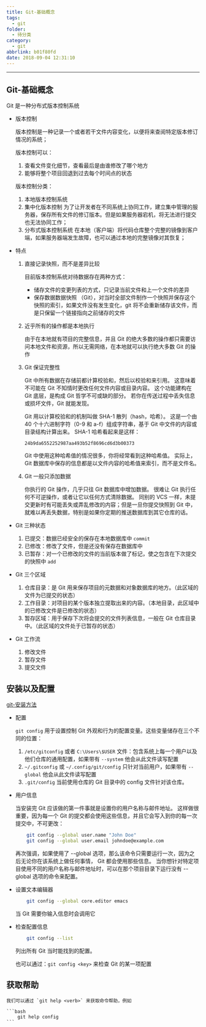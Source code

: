 ```yaml
---
title: Git-基础概念
tags:
  - git
folder:
  - 待分类
category:
  - git
abbrlink: b01f80fd
date: 2018-09-04 12:31:10
---
```



---

<!-- more -->

## Git-基础概念

Git 是一种分布式版本控制系统

-   版本控制

    版本控制是一种记录一个或者若干文件内容变化，以便将来查阅特定版本修订情况的系统；

    版本控制可以：

    1.  查看文件变化细节，查看最后是由谁修改了哪个地方
    2.  能够将整个项目回退到过去每个时间点的状态

    版本控制分类：

    1.  本地版本控制系统
    2.  集中化版本控制
        为了让开发者在不同系统上协同工作，建立集中管理的服务器，保存所有文件的修订版本。但是如果服务器宕机，将无法进行提交也无法协同工作；
    3.  分布式版本控制系统
        在本地（客户端）将代码仓库整个完整的镜像到客户端，如果服务器端发生故障，也可以通过本地的完整镜像对其恢复；

-   特点

    1.  直接记录快照，而不是差异比较

        目前版本控制系统对待数据存在两种方式：

        -   储存文件的变更列表的方式，只记录当前文件和上一个文件的差异
        -   保存数据数据快照 （Git），对当时全部文件制作一个快照并保存这个快照的索引，如果文件没有发生变化，git 将不会重新储存该文件，而是只保留一个链接指向之前储存的文件

    2.  近乎所有的操作都是本地执行

        由于在本地就有项目的完整信息，并且 Git 的绝大多数的操作都只需要访问本地文件和资源，所以无需网络，在本地就可以执行绝大多数 Git 的操作

    3.  Git 保证完整性

        Git 中所有数据在存储前都计算校验和，然后以校验和来引用。 这意味着不可能在 Git 不知情时更改任何文件内容或目录内容。 这个功能建构在 Git 底层，是构成 Git 哲学不可或缺的部分。 若你在传送过程中丢失信息或损坏文件，Git 就能发现。

        Git 用以计算校验和的机制叫做 SHA-1 散列（hash，哈希）。 这是一个由 40 个十六进制字符（0-9 和 a-f）组成字符串，基于 Git 中文件的内容或目录结构计算出来。 SHA-1 哈希看起来是这样：

        `24b9da6552252987aa493b52f8696cd6d3b00373`

        Git 中使用这种哈希值的情况很多，你将经常看到这种哈希值。 实际上，Git 数据库中保存的信息都是以文件内容的哈希值来索引，而不是文件名。

    4.  Git 一般只添加数据

        你执行的 Git 操作，几乎只往 Git 数据库中增加数据。 很难让 Git 执行任何不可逆操作，或者让它以任何方式清除数据。 同别的 VCS 一样，未提交更新时有可能丢失或弄乱修改的内容；但是一旦你提交快照到 Git 中，就难以再丢失数据，特别是如果你定期的推送数据库到其它仓库的话。

-   Git 三种状态

    1.  已提交：数据已经安全的保存在本地数据库中 `commit`
    2.  已修改：修改了文件，但是还没有保存在数据库中
    3.  已暂存：对一个已修改的文件的当前版本做了标记，使之包含在下次提交的快照中 `add`

-   Git 三个区域

    1.  仓库目录：是 Git 用来保存项目的元数据和对象数据库的地方。（此区域的文件为已提交的状态）
    2.  工作目录：对项目的某个版本独立提取出来的内容。（本地目录，此区域中的已修改文件是已修改的状态）
    3.  暂存区域：用于保存下次将会提交的文件列表信息，一般在 Git 仓库目录中。（此区域的文件处于已暂存的状态）

-   Git 工作流

    1.  修改文件
    2.  暂存文件
    3.  提交文件

## 安装以及配置

[git-安装方法](https://git-scm.com/book/zh/v2/%E8%B5%B7%E6%AD%A5-%E5%AE%89%E8%A3%85-Git)

-   配置

    `git config` 用于设置控制 Git 外观和行为的配置变量。这些变量储存在三个不同的位置：

    1.  `/etc/gitconfig` 或者 `C:\Users\$USER` 文件：包含系统上每一个用户以及他们仓库的通用配置，如果带有 `--system` 他会从此文件读写配置
    2.  `~/.gitconfig` 或 `~/.config/git/config` 只针对当前用户，如果带有 `--global` 他会从此文件读写配置
    3.  `.git/config` 当前使用仓库的 Git 目录中的 config 文件针对该仓库。

-   用户信息

    当安装完 Git 应该做的第一件事就是设置你的用户名称与邮件地址。 这样做很重要，因为每一个 Git 的提交都会使用这些信息，并且它会写入到你的每一次提交中，不可更改：

    ```bash
        git config --global user.name "John Doe"
        git config --global user.email johndoe@example.com
    ```

    再次强调，如果使用了 --global 选项，那么该命令只需要运行一次，因为之后无论你在该系统上做任何事情， Git 都会使用那些信息。 当你想针对特定项目使用不同的用户名称与邮件地址时，可以在那个项目目录下运行没有 --global 选项的命令来配置。

-   设置文本编辑器

    ```bash
        git config --global core.editor emacs
    ```

    当 Git 需要你输入信息时会调用它

-   检查配置信息

    ```bash
        git config --list
    ```

    列出所有 Git 当时能找到的配置。

    也可以通过：`git config <key>` 来检查 Git 的某一项配置

## 获取帮助

    我们可以通过 `git help <verb>` 来获取命令帮助，例如

    ```bash
        git help config
    ```
